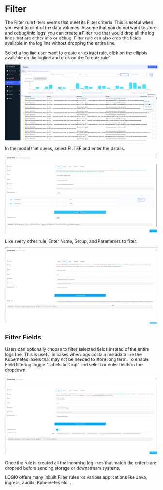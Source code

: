 # Filter

The Filter rule filters events that meet its Filter criteria. This is useful when you want to control the data volumes. Assume that you do not want to store and debug/info logs, you can create a Filter rule that would drop all the log lines that are either info or debug. Filter rule can also drop the fields available in the log line without dropping the entire line.

Select a log line user want to create an extract rule, click on the ellipsis available on the logline  and click on the "create rule"

![](<../../.gitbook/assets/image (25).png>)

In the modal that opens, select FILTER and enter the details.&#x20;

![](<../../.gitbook/assets/image (19).png>)

Like every other rule, Enter Name, Group, and Parameters to filter.

![](<../../.gitbook/assets/image (27).png>)

## Filter Fields

Users can optionally choose to filter selected fields instead of the entire logs line. This is useful in cases when logs contain metadata like the Kubernetes labels that may not be needed to store long term. To enable Field filtering toggle "Labels to Drop" and select or enter fields in the dropdown.

![](<../../.gitbook/assets/image (17).png>)

Once the rule is created all the incoming log lines that match the criteria are dropped before sending storage or downstream systems.

LOGIQ offers many inbuilt Filter rules for various applications like Java, ingress, auditd, Kubernetes etc...
